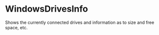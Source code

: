 # WindowsDrivesInfo
Shows the currently connected drives and information as to size and free space, etc.
